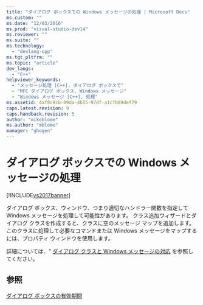 ```yaml
---
title: "ダイアログ ボックスでの Windows メッセージの処理 | Microsoft Docs"
ms.custom: ""
ms.date: "12/03/2016"
ms.prod: "visual-studio-dev14"
ms.reviewer: ""
ms.suite: ""
ms.technology: 
  - "devlang-cpp"
ms.tgt_pltfrm: ""
ms.topic: "article"
dev_langs: 
  - "C++"
helpviewer_keywords: 
  - "メッセージ処理 [C++], ダイアログ ボックスで"
  - "MFC ダイアログ ボックス, Windows メッセージ"
  - "Windows メッセージ [C++], 処理"
ms.assetid: 4af0c9cb-09da-4b15-97df-a1cfb89def79
caps.latest.revision: 9
caps.handback.revision: 5
author: "mikeblome"
ms.author: "mblome"
manager: "ghogen"
---
```

# ダイアログ ボックスでの Windows メッセージの処理
[!INCLUDE[vs2017banner](../assembler/inline/includes/vs2017banner.md)]

ダイアログ ボックス、ウィンドウ、つまり適切なハンドラー関数を指定して Windows メッセージを処理して可能性があります。  クラス追加ウィザードとダイアログ クラスを作成すると、クラスに空のメッセージ マップを追加します。  このクラスに処理して必要なコマンドまたは Windows メッセージをマップするには、プロパティ ウィンドウを使用します。  
  
 詳細については、" [ダイアログ クラスと Windows メッセージの対応](../mfc/mapping-windows-messages-to-your-class.md) を参照してください。  
  
## 参照  
 [ダイアログ ボックスの有効期間](../mfc/life-cycle-of-a-dialog-box.md)